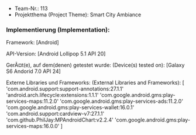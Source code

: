 * Team-Nr.: 113
* Projektthema (Project Theme): Smart City Ambiance

### Implementierung (Implementation):

Framework:	[Android]

API-Version:	[Android Lollipop 5.1 API 20]

GerÃ¤t(e), auf dem(denen) getestet wurde:
(Device(s) tested on):
[Galaxy S6 Andorid 7.0 API 24]

Externe Libraries und Frameworks:
(External Libraries and Frameworks):
[
     'com.android.support:support-annotations:27.1.1'
     'android.arch.lifecycle:extensions:1.1.1'
     'com.google.android.gms:play-services-maps:11.2.0'
     'com.google.android.gms:play-services-ads:11.2.0'
     'com.google.android.gms:play-services-wallet:16.0.1'
     'com.android.support:cardview-v7:27.1.1'
     'com.github.PhilJay:MPAndroidChart:v2.2.4'
     'com.google.android.gms:play-services-maps:16.0.0'
]
